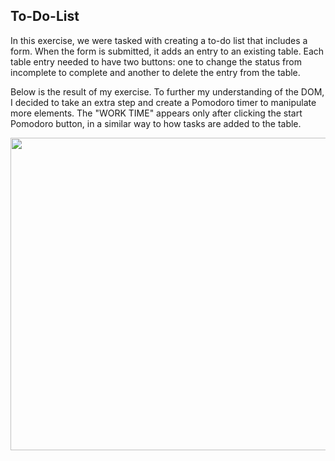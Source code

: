 ## To-Do-List

In this exercise, we were tasked with creating a to-do list that includes a form. When the form is submitted, it adds an entry to an existing table. Each table entry needed to have two buttons: one to change the status from incomplete to complete and another to delete the entry from the table.

Below is the result of my exercise. To further my understanding of the DOM, I decided to take an extra step and create a Pomodoro timer to manipulate more elements. The "WORK TIME" appears only after clicking the start Pomodoro button, in a similar way to how tasks are added to the table.

<img src="todolist.jpg" style="width: 900px; height: 500px">
